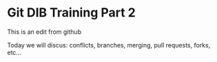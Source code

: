 # Git DIB Training Part 2

This is an edit from github

Today we will discus: conflicts, branches, merging, pull requests, forks, etc...
